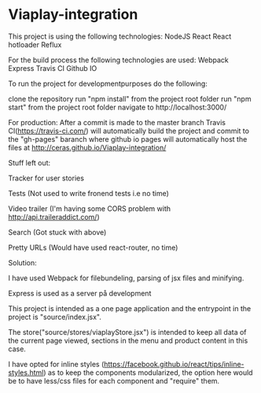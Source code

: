 # Viaplay-integration

This project is using the following technologies:
NodeJS
React
React hotloader
Reflux

For the build process the following technologies are used:
Webpack
Express
Travis CI
Github IO

To run the project for developmentpurposes do the following:

clone the repository
run "npm install" from the project root folder
run "npm start" from the project root folder
navigate to http://localhost:3000/

For production:
After a commit is made to the master branch Travis CI(https://travis-ci.com/) will automatically build the project and commit to the "gh-pages" baranch where github io pages will automatically host the files at http://ceras.github.io/Viaplay-integration/



Stuff left out:

Tracker for user stories

Tests (Not used to write fronend tests i.e no time)

Video trailer (I'm having some CORS problem with http://api.traileraddict.com/)

Search (Got stuck with above)

Pretty URLs (Would have used react-router, no time)


Solution:

I have used Webpack for filebundeling, parsing of jsx files and minifying.

Express is used as a server på development

This project is intended as a one page application and the entrypoint in the project is "source/index.jsx". 

The store("source/stores/viaplayStore.jsx") is intended to keep all data of the current page viewed, sections in the menu and product content in this case.

I have opted for inline styles (https://facebook.github.io/react/tips/inline-styles.html) as to keep the components modularized, the option here would be to have less/css files for each component and "require" them.
